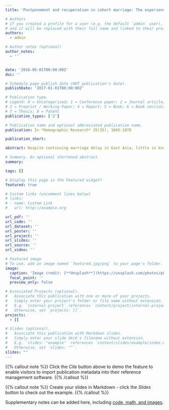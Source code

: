 ```yaml
---
title: 'Postponement and recuperation in cohort marriage: The experience of South Korea'

# Authors
# If you created a profile for a user (e.g. the default `admin` user), write the username (folder name) here
# and it will be replaced with their full name and linked to their profile.
authors:
  - admin

# Author notes (optional)
author_notes:
  - ''


date: '2016-05-01T00:00:00Z'
doi: ''

# Schedule page publish date (NOT publication's date).
publishDate: '2017-01-01T00:00:00Z'

# Publication type.
# Legend: 0 = Uncategorized; 1 = Conference paper; 2 = Journal article;
# 3 = Preprint / Working Paper; 4 = Report; 5 = Book; 6 = Book section;
# 7 = Thesis; 8 = Patent
publication_types: ['2']

# Publication name and optional abbreviated publication name.
publication: In *Demographic Research* 35(35), 1045-1078

publication_short: 

abstract: Despite continuing marriage delay in East Asia, little is known about the shift of marriage towards later ages and the concomitant decline in marriage. Applying the concept of cohort postponement and recuperation to marriage in South Korea, I study the pattern of marriage delay among women and the extent to which delayed marriages are realized later in life. With Korean census 1% samples microdata, I compare women's marriage schedules across five-year birth cohorts born between 1916 and 1985 and analyze the trend in marriage delay and subsequent recovery at higher ages. Two distinct patterns of marriage delay can be identified. The first one occurred among the birth cohorts born in the 1930s and early 1940s, who faced successive political upheavals such as World War II and the Korean War. A different pattern of marriage delay is underway among the women born since the 1970s, among whom the proportion of the never-married by age 45 has begun to increase. These two patterns changed with level of education-- The wars delayed marriage in a similar way for all social groups, whereas the recent marriage delay is more pronounced among women with tertiary education. The extent to which marriage delay is compensated at later ages differed across cohorts and social groups. Given the recent trend, the proportion of ever-married women by age 45 is expected to decline considerably among the younger cohorts born since the late 1970s, bringing an end to the universal marriage pattern in South Korea. This study highlights the transition of marriage timing in South Korea, which experienced rapid socioeconomic changes, which differs significantly from the European experience.

# Summary. An optional shortened abstract.
summary: 

tags: []

# Display this page in the Featured widget?
featured: true

# Custom links (uncomment lines below)
# links:
# - name: Custom Link
#   url: http://example.org

url_pdf: ''
url_code: ''
url_dataset: ''
url_poster: ''
url_project: ''
url_slides: ''
url_source: ''
url_video: ''

# Featured image
# To use, add an image named `featured.jpg/png` to your page's folder.
image:
  caption: 'Image credit: [**Unsplash**](https://unsplash.com/photos/pLCdAaMFLTE)'
  focal_point: ''
  preview_only: false

# Associated Projects (optional).
#   Associate this publication with one or more of your projects.
#   Simply enter your project's folder or file name without extension.
#   E.g. `internal-project` references `content/project/internal-project/index.md`.
#   Otherwise, set `projects: []`.
projects:
  - []

# Slides (optional).
#   Associate this publication with Markdown slides.
#   Simply enter your slide deck's filename without extension.
#   E.g. `slides: "example"` references `content/slides/example/index.md`.
#   Otherwise, set `slides: ""`.
slides: ""
---
```


{{% callout note %}}
Click the _Cite_ button above to demo the feature to enable visitors to import publication metadata into their reference management software.
{{% /callout %}}

{{% callout note %}}
Create your slides in Markdown - click the _Slides_ button to check out the example.
{{% /callout %}}

Supplementary notes can be added here, including [code, math, and images](https://wowchemy.com/docs/writing-markdown-latex/).
